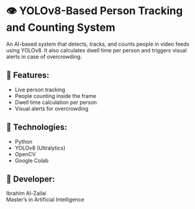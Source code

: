 
# 👁️ YOLOv8-Based Person Tracking and Counting System

An AI-based system that detects, tracks, and counts people in video feeds using YOLOv8. It also calculates dwell time per person and triggers visual alerts in case of overcrowding.

## 🎯 Features:
- Live person tracking
- People counting inside the frame
- Dwell time calculation per person
- Visual alerts for overcrowding

## 🧠 Technologies:
- Python
- YOLOv8 (Ultralytics)
- OpenCV
- Google Colab

## 👤 Developer:
Ibrahim Al-Zailai  
Master’s in Artificial Intelligence
